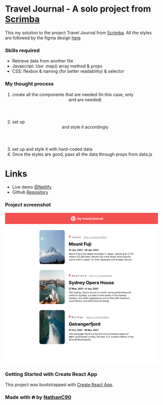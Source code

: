 # Travel Journal - A solo project from [Scrimba](https://scrimba.com/home)

This my solution to the project Travel Journal from [Scrimba](https://scrimba.com/home).
All the styles are followed by the figma design [here](https://www.figma.com/design/QG4cOExkdbIbhSfWJhs2gs/Travel-Journal?node-id=0-1&node-type=canvas&t=e2mKBsPSBX36ssyr-0)

### Skills required
- Retrieve data from another file
- Javascript: Use .map() array method & props
- CSS: flexbox & naming (for better readability) & selector

### My thought process
1. create all the components that are needed (In this case, only <Header /> and <Entry /> are needed)
2. set up <Header /> and style it accordingly
3. set up <Entry /> and style it with hard-coded data
4. Once the styles are good, pass all the data through props from data.js

# Links

- Live demo [@Netlify](https://rainbow-blini-2ff9e4.netlify.app/)
- Github [Repository](https://github.com/NathanC90/react-travel-journal)

### Project screenshot

![project screenshot][screenshot]

[screenshot]: https://github.com/NathanC90/react-travel-journal/blob/main/project-screenshot.png "project screenshot"

### Getting Started with Create React App

This project was bootstrapped with [Create React App](https://github.com/facebook/create-react-app).

### Made with 🔥 by [NathanC90](https://nathanc90.github.io/)
